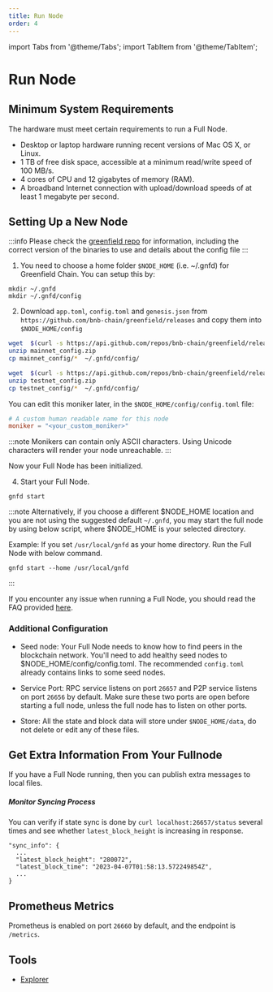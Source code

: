 ```yaml
---
title: Run Node
order: 4
---
```


import Tabs from '@theme/Tabs';
import TabItem from '@theme/TabItem';


# Run Node

## Minimum System Requirements
The hardware must meet certain requirements to run a Full Node.

* Desktop or laptop hardware running recent versions of Mac OS X, or Linux.
* 1 TB of free disk space, accessible at a minimum read/write speed of 100 MB/s.
* 4 cores of CPU and 12 gigabytes of memory (RAM).
* A broadband Internet connection with upload/download speeds of at least 1 megabyte per second.

## Setting Up a New Node

:::info 
Please check the [greenfield repo](https://github.com/bnb-chain/greenfield/releases/latest) for information, including the correct version of the binaries to use and details about the config file
:::

1. You need to choose a home folder `$NODE_HOME` (i.e. ~/.gnfd) for Greenfield Chain. You can setup this by:

```
mkdir ~/.gnfd
mkdir ~/.gnfd/config
```
2. Download `app.toml`,  `config.toml` and `genesis.json` from `https://github.com/bnb-chain/greenfield/releases` and copy them into `$NODE_HOME/config`

<Tabs>
<TabItem value="mainnet" label="Mainnet">

```bash
wget  $(curl -s https://api.github.com/repos/bnb-chain/greenfield/releases/latest |grep browser_ |grep mainnet_config |cut -d\" -f4)
unzip mainnet_config.zip
cp mainnet_config/*  ~/.gnfd/config/
```

</TabItem>
<TabItem value="testnet" label="Testnet">

```bash
wget  $(curl -s https://api.github.com/repos/bnb-chain/greenfield/releases/latest |grep browser_ |grep testnet_config |cut -d\" -f4)
unzip testnet_config.zip
cp testnet_config/*  ~/.gnfd/config/
```

</TabItem>
</Tabs>

You can edit this moniker later, in the `$NODE_HOME/config/config.toml` file:
```toml
# A custom human readable name for this node
moniker = "<your_custom_moniker>"
```

:::note
Monikers can contain only ASCII characters. Using Unicode characters will render your node unreachable. 
:::

Now your Full Node has been initialized.

4. Start your Full Node.

```shell
gnfd start
```

:::note
Alternatively, if you choose a different $NODE_HOME location and you are not using the suggested default `~/.gnfd`, you may start the full node by using below script, where $NODE_HOME is your selected directory. 


Example: If you set `/usr/local/gnfd` as your home directory. Run the Full Node with below command.

```shell
gnfd start --home /usr/local/gnfd
```
:::

If you encounter any issue when running a Full Node, you should read the FAQ provided [here](../../../faq/greenfield-faqs.md).


### Additional Configuration
- Seed node: Your Full Node needs to know how to find peers in the blockchain network. You'll need to add healthy seed nodes to $NODE_HOME/config/config.toml. The recommended `config.toml` already contains links to some seed nodes.

- Service Port: RPC service listens on port `26657` and P2P service listens on port `26656` by default.
  Make sure these two ports are open before starting a full node, unless the full node has to listen on other ports.
- Store: All the state and block data will store under `$NODE_HOME/data`, do not delete or edit any of these files.

## Get Extra Information From Your Fullnode

If you have a Full Node running, then you can publish extra messages to local files.

##### Monitor Syncing Process

You can verify if state sync is done by `curl localhost:26657/status` several times and see whether `latest_block_height` is increasing in response.

```
"sync_info": {
  ...
  "latest_block_height": "280072",
  "latest_block_time": "2023-04-07T01:58:13.572249854Z",
  ...
}
```

## Prometheus Metrics

Prometheus is enabled on port `26660` by default, and the endpoint is `/metrics`.

## Tools

* [Explorer](https://greenfieldscan.com/)
